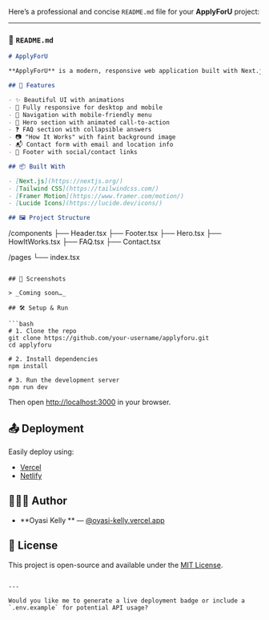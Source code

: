 Here’s a professional and concise `README.md` file for your **ApplyForU** project:

---

### 📄 `README.md`

```markdown
# ApplyForU

**ApplyForU** is a modern, responsive web application built with Next.js, Tailwind CSS, and Framer Motion. It allows users to seamlessly apply for conference tickets or other opportunities while offering an engaging and intuitive interface.

## 🚀 Features

- ✨ Beautiful UI with animations
- 📱 Fully responsive for desktop and mobile
- 🧭 Navigation with mobile-friendly menu
- 📌 Hero section with animated call-to-action
- ❓ FAQ section with collapsible answers
- 📷 "How It Works" with faint background image
- 📬 Contact form with email and location info
- 🦶 Footer with social/contact links

## 📦 Built With

- [Next.js](https://nextjs.org/)
- [Tailwind CSS](https://tailwindcss.com/)
- [Framer Motion](https://www.framer.com/motion/)
- [Lucide Icons](https://lucide.dev/icons/)

## 🖼 Project Structure

```

/components
├── Header.tsx
├── Footer.tsx
├── Hero.tsx
├── HowItWorks.tsx
├── FAQ.tsx
├── Contact.tsx

/pages
└── index.tsx

````

## 📸 Screenshots

> _Coming soon…_

## 🛠 Setup & Run

```bash
# 1. Clone the repo
git clone https://github.com/your-username/applyforu.git
cd applyforu

# 2. Install dependencies
npm install

# 3. Run the development server
npm run dev
````

Then open [http://localhost:3000](http://localhost:3000) in your browser.

## 📤 Deployment

Easily deploy using:

* [Vercel](https://vercel.com/)
* [Netlify](https://www.netlify.com/)

## 🙋🏽‍♂️ Author

* **Oyasi Kelly ** — [@oyasi-kelly.vercel.app](https://oyasi-kelly.vercel.app)

## 📄 License

This project is open-source and available under the [MIT License](LICENSE).

```

---

Would you like me to generate a live deployment badge or include a `.env.example` for potential API usage?
```

